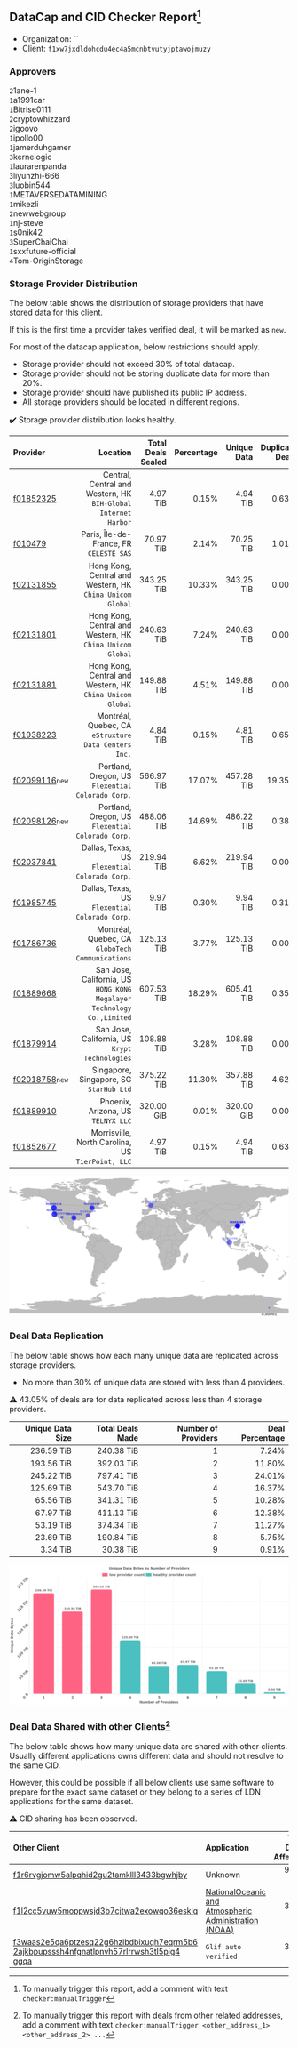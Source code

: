 ## DataCap and CID Checker Report[^1]
 - Organization: ``
 - Client: `f1xw7jxdldohcdu4ec4a5mcnbtvutyjptawojmuzy`
### Approvers
`2`1ane-1<br/>`1`a1991car<br/>`1`Bitrise0111<br/>`2`cryptowhizzard<br/>`2`igoovo<br/>`1`ipollo00<br/>`1`jamerduhgamer<br/>`3`kernelogic<br/>`1`laurarenpanda<br/>`3`liyunzhi-666<br/>`3`luobin544<br/>`1`METAVERSEDATAMINING<br/>`1`mikezli<br/>`2`newwebgroup<br/>`1`nj-steve<br/>`1`s0nik42<br/>`3`SuperChaiChai<br/>`1`sxxfuture-official<br/>`4`Tom-OriginStorage


### Storage Provider Distribution
The below table shows the distribution of storage providers that have stored data for this client.

If this is the first time a provider takes verified deal, it will be marked as `new`.

For most of the datacap application, below restrictions should apply.
 - Storage provider should not exceed 30% of total datacap.
 - Storage provider should not be storing duplicate data for more than 20%.
 - Storage provider should have published its public IP address.
 - All storage providers should be located in different regions.

✔️ Storage provider distribution looks healthy.

| Provider                                                    |                                                                  Location | Total Deals Sealed | Percentage | Unique Data | Duplicate Deals |
| :---------------------------------------------------------- | ------------------------------------------------------------------------: | -----------------: | ---------: | ----------: | --------------: |
| [f01852325](https://filfox.info/en/address/f01852325)       |         Central, Central and Western, HK<br/>`BIH-Global Internet Harbor` |           4.97 TiB |      0.15% |    4.94 TiB |           0.63% |
| [f010479](https://filfox.info/en/address/f010479)           |                                Paris, Île-de-France, FR<br/>`CELESTE SAS` |          70.97 TiB |      2.14% |   70.25 TiB |           1.01% |
| [f02131855](https://filfox.info/en/address/f02131855)       |              Hong Kong, Central and Western, HK<br/>`China Unicom Global` |         343.25 TiB |     10.33% |  343.25 TiB |           0.00% |
| [f02131801](https://filfox.info/en/address/f02131801)       |              Hong Kong, Central and Western, HK<br/>`China Unicom Global` |         240.63 TiB |      7.24% |  240.63 TiB |           0.00% |
| [f02131881](https://filfox.info/en/address/f02131881)       |              Hong Kong, Central and Western, HK<br/>`China Unicom Global` |         149.88 TiB |      4.51% |  149.88 TiB |           0.00% |
| [f01938223](https://filfox.info/en/address/f01938223)       |                   Montréal, Quebec, CA<br/>`eStruxture Data Centers Inc.` |           4.84 TiB |      0.15% |    4.81 TiB |           0.65% |
| [f02099116](https://filfox.info/en/address/f02099116)`new`  |                      Portland, Oregon, US<br/>`Flexential Colorado Corp.` |         566.97 TiB |     17.07% |  457.28 TiB |          19.35% |
| [f02098126](https://filfox.info/en/address/f02098126)`new`  |                      Portland, Oregon, US<br/>`Flexential Colorado Corp.` |         488.06 TiB |     14.69% |  486.22 TiB |           0.38% |
| [f02037841](https://filfox.info/en/address/f02037841)       |                         Dallas, Texas, US<br/>`Flexential Colorado Corp.` |         219.94 TiB |      6.62% |  219.94 TiB |           0.00% |
| [f01985745](https://filfox.info/en/address/f01985745)       |                         Dallas, Texas, US<br/>`Flexential Colorado Corp.` |           9.97 TiB |      0.30% |    9.94 TiB |           0.31% |
| [f01786736](https://filfox.info/en/address/f01786736)       |                       Montréal, Quebec, CA<br/>`GloboTech Communications` |         125.13 TiB |      3.77% |  125.13 TiB |           0.00% |
| [f01889668](https://filfox.info/en/address/f01889668)       | San Jose, California, US<br/>`HONG KONG Megalayer Technology Co.,Limited` |         607.53 TiB |     18.29% |  605.41 TiB |           0.35% |
| [f01879914](https://filfox.info/en/address/f01879914)       |                         San Jose, California, US<br/>`Krypt Technologies` |         108.88 TiB |      3.28% |  108.88 TiB |           0.00% |
| [f02018758](https://filfox.info/en/address/f02018758)`new`  |                                Singapore, Singapore, SG<br/>`StarHub Ltd` |         375.22 TiB |     11.30% |  357.88 TiB |           4.62% |
| [f01889910](https://filfox.info/en/address/f01889910)       |                                     Phoenix, Arizona, US<br/>`TELNYX LLC` |         320.00 GiB |      0.01% |  320.00 GiB |           0.00% |
| [f01852677](https://filfox.info/en/address/f01852677)       |                      Morrisville, North Carolina, US<br/>`TierPoint, LLC` |           4.97 TiB |      0.15% |    4.94 TiB |           0.63% |

<img src="https://raw.githubusercontent.com/data-preservation-programs/filplus-checker-assets/main/filecoin-project/filecoin-plus-large-datasets/issues/923/1699951704427.png"/>

### Deal Data Replication
The below table shows how each many unique data are replicated across storage providers.

- No more than 30% of unique data are stored with less than 4 providers.

⚠️ 43.05% of deals are for data replicated across less than 4 storage providers.

| Unique Data Size | Total Deals Made | Number of Providers | Deal Percentage |
| ---------------: | ---------------: | ------------------: | --------------: |
|       236.59 TiB |       240.38 TiB |                   1 |           7.24% |
|       193.56 TiB |       392.03 TiB |                   2 |          11.80% |
|       245.22 TiB |       797.41 TiB |                   3 |          24.01% |
|       125.69 TiB |       543.70 TiB |                   4 |          16.37% |
|        65.56 TiB |       341.31 TiB |                   5 |          10.28% |
|        67.97 TiB |       411.13 TiB |                   6 |          12.38% |
|        53.19 TiB |       374.34 TiB |                   7 |          11.27% |
|        23.69 TiB |       190.84 TiB |                   8 |           5.75% |
|         3.34 TiB |        30.38 TiB |                   9 |           0.91% |

<img src="https://raw.githubusercontent.com/data-preservation-programs/filplus-checker-assets/main/filecoin-project/filecoin-plus-large-datasets/issues/923/1699951705434.png"/>

### Deal Data Shared with other Clients[^3]
The below table shows how many unique data are shared with other clients.
Usually different applications owns different data and should not resolve to the same CID.

However, this could be possible if all below clients use same software to prepare for the exact same dataset or they belong to a series of LDN applications for the same dataset.

⚠️ CID sharing has been observed.

| Other Client                                                                                                                                                                                                              | Application                                                                                                                             | Total Deals Affected | Unique CIDs | Approvers                                                                                |
| :------------------------------------------------------------------------------------------------------------------------------------------------------------------------------------------------------------------------ | :-------------------------------------------------------------------------------------------------------------------------------------- | -------------------: | ----------: | :--------------------------------------------------------------------------------------- |
| [f1r6rvgjomw5alpqhid2gu2tamklll3433bgwhjby](https://filfox.info/en/address/f1r6rvgjomw5alpqhid2gu2tamklll3433bgwhjby)                                                                                                     | Unknown                                                                                                                                 |            96.00 GiB |           3 | Unknown                                                                                  |
| [f1l2cc5vuw5moppwsjd3b7cjtwa2exowqo36esklq](https://filfox.info/en/address/f1l2cc5vuw5moppwsjd3b7cjtwa2exowqo36esklq)                                                                                                     | [NationalOceanic and Atmospheric Administration \(NOAA\)](https://github.com/filecoin-project/filecoin-plus-large-datasets/issues/1955) |            32.00 GiB |           1 | `3`cryptowhizzard<br/>`1`flyworker<br/>`3`kernelogic<br/>`2`NiwanDao<br/>`1`TinySwitcher |
| [f3waas2e5qa6ptzesq22g6hzlbdbixuqh7eqrm5b6<br/>2ajkbpupsssh4nfgnatlpnvh57rlrrwsh3tl5pig4<br/>ggqa](https://filfox.info/en/address/f3waas2e5qa6ptzesq22g6hzlbdbixuqh7eqrm5b62ajkbpupsssh4nfgnatlpnvh57rlrrwsh3tl5pig4ggqa) | `Glif auto verified`                                                                                                                    |            32.00 GiB |           1 | Unknown                                                                                  |

[^1]: To manually trigger this report, add a comment with text `checker:manualTrigger`

[^2]: Deals from those addresses are combined into this report as they are specified with `checker:manualTrigger`

[^3]: To manually trigger this report with deals from other related addresses, add a comment with text `checker:manualTrigger <other_address_1> <other_address_2> ...`
